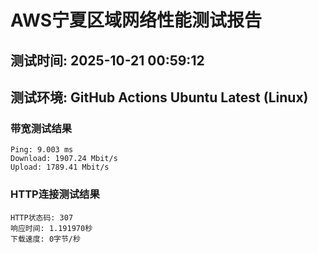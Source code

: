 # AWS宁夏区域网络性能测试报告
## 测试时间: 2025-10-21 00:59:12
## 测试环境: GitHub Actions Ubuntu Latest (Linux)

### 带宽测试结果
```
Ping: 9.003 ms
Download: 1907.24 Mbit/s
Upload: 1789.41 Mbit/s
```

### HTTP连接测试结果
```
HTTP状态码: 307
响应时间: 1.191970秒
下载速度: 0字节/秒
```

